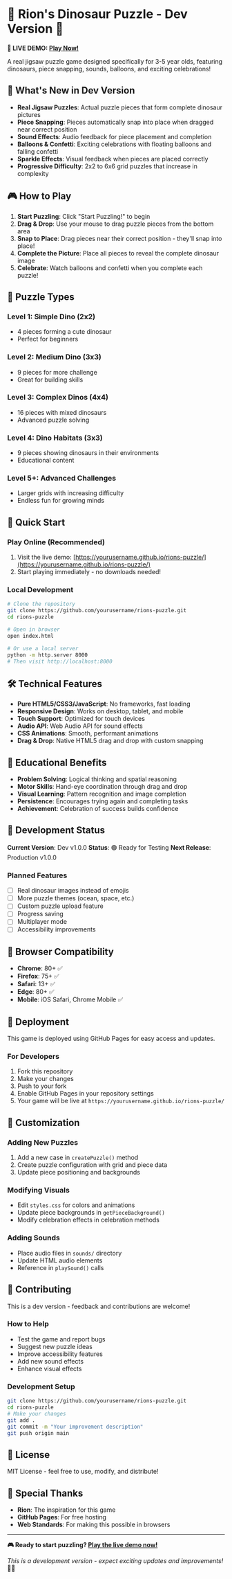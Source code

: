 # 🦕 Rion's Dinosaur Puzzle - Dev Version 🦖

**🚀 LIVE DEMO: [Play Now!](https://yourusername.github.io/rions-puzzle/)**

A real jigsaw puzzle game designed specifically for 3-5 year olds, featuring dinosaurs, piece snapping, sounds, balloons, and exciting celebrations!

## 🌟 What's New in Dev Version

- **Real Jigsaw Puzzles**: Actual puzzle pieces that form complete dinosaur pictures
- **Piece Snapping**: Pieces automatically snap into place when dragged near correct position
- **Sound Effects**: Audio feedback for piece placement and completion
- **Balloons & Confetti**: Exciting celebrations with floating balloons and falling confetti
- **Sparkle Effects**: Visual feedback when pieces are placed correctly
- **Progressive Difficulty**: 2x2 to 6x6 grid puzzles that increase in complexity

## 🎮 How to Play

1. **Start Puzzling**: Click "Start Puzzling!" to begin
2. **Drag & Drop**: Use your mouse to drag puzzle pieces from the bottom area
3. **Snap to Place**: Drag pieces near their correct position - they'll snap into place!
4. **Complete the Picture**: Place all pieces to reveal the complete dinosaur image
5. **Celebrate**: Watch balloons and confetti when you complete each puzzle!

## 🧩 Puzzle Types

### Level 1: Simple Dino (2x2)
- 4 pieces forming a cute dinosaur
- Perfect for beginners

### Level 2: Medium Dino (3x3)
- 9 pieces for more challenge
- Great for building skills

### Level 3: Complex Dinos (4x4)
- 16 pieces with mixed dinosaurs
- Advanced puzzle solving

### Level 4: Dino Habitats (3x3)
- 9 pieces showing dinosaurs in their environments
- Educational content

### Level 5+: Advanced Challenges
- Larger grids with increasing difficulty
- Endless fun for growing minds

## 🚀 Quick Start

### Play Online (Recommended)
1. Visit the live demo: [https://yourusername.github.io/rions-puzzle/](https://yourusername.github.io/rions-puzzle/)
2. Start playing immediately - no downloads needed!

### Local Development
```bash
# Clone the repository
git clone https://github.com/yourusername/rions-puzzle.git
cd rions-puzzle

# Open in browser
open index.html

# Or use a local server
python -m http.server 8000
# Then visit http://localhost:8000
```

## 🛠️ Technical Features

- **Pure HTML5/CSS3/JavaScript**: No frameworks, fast loading
- **Responsive Design**: Works on desktop, tablet, and mobile
- **Touch Support**: Optimized for touch devices
- **Audio API**: Web Audio API for sound effects
- **CSS Animations**: Smooth, performant animations
- **Drag & Drop**: Native HTML5 drag and drop with custom snapping

## 🎯 Educational Benefits

- **Problem Solving**: Logical thinking and spatial reasoning
- **Motor Skills**: Hand-eye coordination through drag and drop
- **Visual Learning**: Pattern recognition and image completion
- **Persistence**: Encourages trying again and completing tasks
- **Achievement**: Celebration of success builds confidence

## 🔧 Development Status

**Current Version**: Dev v1.0.0
**Status**: 🟢 Ready for Testing
**Next Release**: Production v1.0.0

### Planned Features
- [ ] Real dinosaur images instead of emojis
- [ ] More puzzle themes (ocean, space, etc.)
- [ ] Custom puzzle upload feature
- [ ] Progress saving
- [ ] Multiplayer mode
- [ ] Accessibility improvements

## 📱 Browser Compatibility

- **Chrome**: 80+ ✅
- **Firefox**: 75+ ✅
- **Safari**: 13+ ✅
- **Edge**: 80+ ✅
- **Mobile**: iOS Safari, Chrome Mobile ✅

## 🚀 Deployment

This game is deployed using GitHub Pages for easy access and updates.

### For Developers
1. Fork this repository
2. Make your changes
3. Push to your fork
4. Enable GitHub Pages in your repository settings
5. Your game will be live at `https://yourusername.github.io/rions-puzzle/`

## 🎨 Customization

### Adding New Puzzles
1. Add a new case in `createPuzzle()` method
2. Create puzzle configuration with grid and piece data
3. Update piece positioning and backgrounds

### Modifying Visuals
- Edit `styles.css` for colors and animations
- Update piece backgrounds in `getPieceBackground()`
- Modify celebration effects in celebration methods

### Adding Sounds
- Place audio files in `sounds/` directory
- Update HTML audio elements
- Reference in `playSound()` calls

## 🤝 Contributing

This is a dev version - feedback and contributions are welcome!

### How to Help
- Test the game and report bugs
- Suggest new puzzle ideas
- Improve accessibility features
- Add new sound effects
- Enhance visual effects

### Development Setup
```bash
git clone https://github.com/yourusername/rions-puzzle.git
cd rions-puzzle
# Make your changes
git add .
git commit -m "Your improvement description"
git push origin main
```

## 📄 License

MIT License - feel free to use, modify, and distribute!

## 🎉 Special Thanks

- **Rion**: The inspiration for this game
- **GitHub Pages**: For free hosting
- **Web Standards**: For making this possible in browsers

---

**🎮 Ready to start puzzling? [Play the live demo now!](https://yourusername.github.io/rions-puzzle/)**

*This is a development version - expect exciting updates and improvements!* 🚀✨
